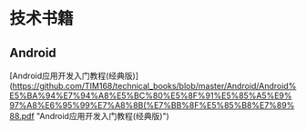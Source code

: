 # 技术书籍

## Android
[Android应用开发入门教程(经典版)](https://github.com/TIM168/technical_books/blob/master/Android/Android%E5%BA%94%E7%94%A8%E5%BC%80%E5%8F%91%E5%85%A5%E9%97%A8%E6%95%99%E7%A8%8B(%E7%BB%8F%E5%85%B8%E7%89%88.pdf "Android应用开发入门教程(经典版)")
